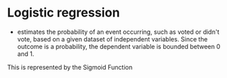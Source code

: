 # Logistic regression 
- estimates the probability of an event occurring, such as voted or didn't vote, based on a given dataset of independent variables. Since the outcome is a probability, the dependent variable is bounded between 0 and 1.

This is represented by the Sigmoid Function